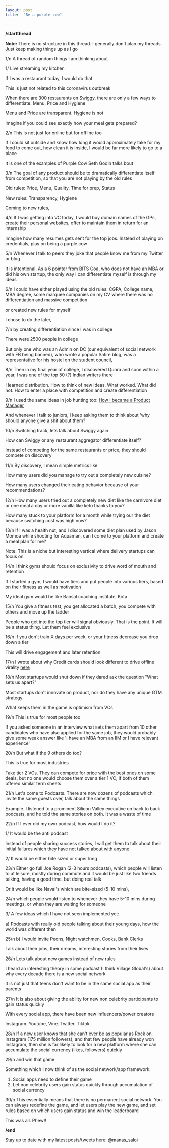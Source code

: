 ```yaml
---
layout: post
title:  "Be a purple cow"

---
```


**/startthread**

**Note:** There is no structure in this thread. I generally don't plan my threads. Just keep making things up as I go

1/n A thread of random things I am thinking about

1/ Live streaming my kitchen

If I was a restaurant today, I would do that

This is just not related to this coronavirus outbreak

When there are 300 restaurants on Swiggy, there are only a few ways to differentiate: Menu, Price and Hygiene

Menu and Price are transparent. Hygiene is not

Imagine if you could see exactly how your meal gets prepared?

2/n
This is not just for online but for offline too

If I could sit outside and know how long it would approximately take for my food to come out, how clean it is inside, I would be far more likely to go to a place

It is one of the examples of Purple Cow Seth Godin talks bout

3/n
The goal of any product should be to dramatically differentiate itself from competition, so that you are not playing by the old rules

Old rules: Price, Menu, Quality, Time for prep, Status

New rules: Transparency, Hygiene

Coming to new rules,

4/n
If I was getting into VC today, I would buy domain names of the GPs, create their personal websites, offer to maintain them in return for an internship

Imagine how many resumes gets sent for the top jobs. Instead of playing on credentials, play on being a purple cow

5/n
Whenever I talk to peers they joke that people know me from my Twitter or blog

It is intentional. As a 6 pointer from BITS Goa, who does not have an MBA or did his own startup, the only way I can differentiate myself is through my ideas

6/n
I could have either played using the old rules: CGPA, College name, MBA degree, some marquee companies on my CV where there was no differentiation and massive competition

or created new rules for myself

I chose to do the later,

7/n
by creating differentiation since I was in college

There were 2500 people in college

But only one who was an Admin on DC (our equivalent of social network with FB being banned), who wrote a popular Satire blog, was a representative for his hostel on the student council,

8/n
Then in my final year of college, I discovered Quora and soon within a year, I was one of the top 50 (?) Indian writers there

I learned distribution. How to think of new ideas. What worked. What did not. How to enter a place with competition and create differentiation

9/n
I used the same ideas in job hunting too: [How I became a Product Manager](https://www.linkedin.com/pulse/how-i-became-product-manager-manas-j-saloi/)

And whenever I talk to juniors, I keep asking them to think about 'why should anyone give a shit about them?'

10/n
Switching track, lets talk about Swiggy again

How can Swiggy or any restaurant aggregator differentiate itself?

Instead of competing for the same restaurants or price, they should compete on discovery

11/n
By discovery, I mean simple metrics like

How many users did you manage to try out a completely new cuisine?

How many users changed their eating behavior because of your recommendations?

12/n
How many users tried out a completely new diet like the carnivore diet or one meal a day or more vanilla like keto thanks to you?

How many stuck to your platform for a month while trying our the diet because switching cost was high now?

13/n
If I was a health nut, and I discovered some diet plan used by Jason Momoa while shooting for Aquaman, can I come to your platform and create a meal plan for me?

Note: This is a niche but interesting vertical where delivery startups can focus on

14/n
I think gyms should focus on exclusivity to drive word of mouth and retention

If I started a gym, I would have tiers and put people into various tiers, based on their fitness as well as motivation

My ideal gym would be like Bansal coaching institute, Kota

15/n
You give a fitness test, you get allocated a batch, you compete with others and move up the ladder

People who get into the top tier will signal obviously. That is the point. It will be a status thing. Let them feel exclusive

16/n
If you don't train X days per week, or your fitness decrease you drop down a tier

This will drive engagement and later retention

17/n
I wrote about why Credit cards should look different to drive offline virality [here](https://manassaloi.com/2020/01/20/random-design-gyaan-1.html)

18/n
Most startups would shut down if they dared ask the question "What sets us apart?"

Most startups don't innovate on product, nor do they have any unique GTM strategy

What keeps them in the game is optimism from VCs

19/n
This is true for most people too

If you asked someone in an interview what sets them apart from 10 other candidates who have also applied for the same job, they would probably give some weak answer like 'I have an MBA from an IIM or I have relevant experience'

20/n
But what if the 9 others do too?

This is true for most industries

Take tier 2 VCs. They can compete for price with the best ones on some deals, but no one would choose them over a tier 1 VC, if both of them offered similar term sheets

21/n
Let's come to Podcasts. There are now dozens of podcasts which invite the same guests over, talk about the same things

Example. I listened to a prominent Silicon Valley executive on back to back podcasts, and he told the same stories on both. It was a waste of time

22/n
If I ever did my own podcast, how would I do it?

1/ It would be the anti podcast

Instead of people sharing success stories, I will get them to talk about their initial failures which they have not talked about with anyone

2/ It would be either bite sized or super long

23/n
Either go full Joe Rogan (2-3 hours podcasts), which people will listen to at leisure, mostly during commute and it would be just like two friends talking, having a good time, but doing real talk

Or it would be like Naval's which are bite-sized (5-10 mins),

24/n
which people would listen to whenever they have 5-10 mins during meetings, or when they are waiting for someone

3/ A few ideas which I have not seen implemented yet:

a) Podcasts with really old people talking about their young days, how the world was different then

25/n
b) I would invite Peons, Night watchmen, Cooks, Bank Clerks

Talk about their jobs, their dreams, interesting stories from their lives

26/n
Lets talk about new games instead of new rules

I heard an interesting theory in some podcast (I think Village Global's) about why every decade there is a new social network

It is not just that teens don't want to be in the same social app as their parents

27/n
It is also about giving the ability for new non celebrity participants to gain status quickly

With every social app, there have been new influencers/power creators

Instagram. Youtube, Vine. Twitter. Tiktok

28/n
If a new user knows that she can't ever be as popular as Rock on Instagram (175 million followers), and that few people have already won Instagram, then she is far likely to look for a new platform where she can accumulate the social currency (likes, followers) quickly

29/n
and win that game

Something which I now think of as the social network/app framework:

1. Social apps need to define their game
2. Let non celebrity users gain status quickly through accumulation of social currency

30/n
This essentially means that there is no permanent social network. You can always redefine the game, and let users play the new game, and set rules based on which users gain status and win the leaderboard

This was all. Phew!!

**/end**


Stay up to date with my latest posts/tweets here: [@manas_saloi](http://twitter.com/manas_saloi)
